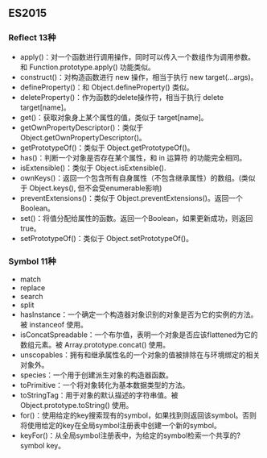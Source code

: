 ## ES2015

### Reflect 13种
- apply()：对一个函数进行调用操作，同时可以传入一个数组作为调用参数。和 Function.prototype.apply() 功能类似。
- construct()：对构造函数进行 new 操作，相当于执行 new target(...args)。
- defineProperty()：和 Object.defineProperty() 类似。
- deleteProperty()：作为函数的delete操作符，相当于执行 delete target[name]。
- get()：获取对象身上某个属性的值，类似于 target[name]。
- getOwnPropertyDescriptor()：类似于 Object.getOwnPropertyDescriptor()。
- getPrototypeOf()：类似于 Object.getPrototypeOf()。
- has()：判断一个对象是否存在某个属性，和 in 运算符 的功能完全相同。
- isExtensible()：类似于 Object.isExtensible().
- ownKeys()：返回一个包含所有自身属性（不包含继承属性）的数组。(类似于 Object.keys(), 但不会受enumerable影响)
- preventExtensions()：类似于 Object.preventExtensions()。返回一个Boolean。
- set()：将值分配给属性的函数。返回一个Boolean，如果更新成功，则返回true。
- setPrototypeOf()：类似于 Object.setPrototypeOf()。

### Symbol 11种
- match
- replace
- search
- split
- hasInstance：一个确定一个构造器对象识别的对象是否为它的实例的方法。被 instanceof 使用。
- isConcatSpreadable：一个布尔值，表明一个对象是否应该flattened为它的数组元素。被 Array.prototype.concat() 使用。
- unscopables：拥有和继承属性名的一个对象的值被排除在与环境绑定的相关对象外。
- species：一个用于创建派生对象的构造器函数。
- toPrimitive：一个将对象转化为基本数据类型的方法。
- toStringTag：用于对象的默认描述的字符串值。被 Object.prototype.toString() 使用。
- for()：使用给定的key搜索现有的symbol，如果找到则返回该symbol。否则将使用给定的key在全局symbol注册表中创建一个新的symbol。
- keyFor()：从全局symbol注册表中，为给定的symbol检索一个共享的?symbol key。
